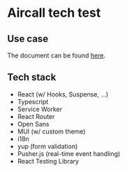 # Aircall tech test

## Use case

The document can be found [here](https://github.com/aircall/frontend-hiring-test/blob/1d20f65e396ab3ef7e56c448c0e22cadfad9deaa/README.md).

## Tech stack

- React (w/ Hooks, Suspense, ...)
- Typescript
- Service Worker
- React Router
- Open Sans
- MUI (w/ custom theme)
- i18n
- yup (form validation)
- Pusher.js (real-time event handling)
- React Testing Library